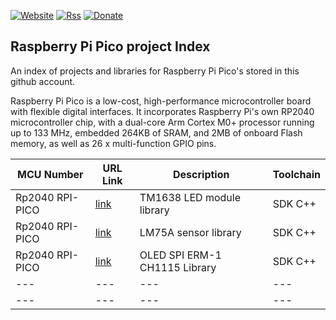 [![Website](https://img.shields.io/badge/Website-Link-blue.svg)](https://gavinlyonsrepo.github.io/)  [![Rss](https://img.shields.io/badge/Subscribe-RSS-yellow.svg)](https://gavinlyonsrepo.github.io//feed.xml)  [![Donate](https://img.shields.io/badge/Donate-PayPal-green.svg)](https://www.paypal.com/paypalme/whitelight976)

Raspberry Pi Pico project Index
-----------------------------------

An index of projects and libraries for Raspberry Pi Pico's stored in this
github account.  

Raspberry Pi Pico is a low-cost, high-performance microcontroller board with flexible digital interfaces. It incorporates Raspberry Pi's own RP2040 microcontroller chip, with a dual-core Arm Cortex M0+ processor running up to 133 MHz, embedded 264KB of SRAM, and 2MB of onboard Flash memory, as well as 26 x multi-function GPIO pins.

|  MCU Number | URL Link | Description  | Toolchain |
| -------------- | -------- | ----------- | ----------- |
| Rp2040 RPI-PICO | [link](https://github.com/gavinlyonsrepo/TM1638plus_PICO) | TM1638 LED module library  | SDK C++ | 
| Rp2040 RPI-PICO | [link](https://github.com/gavinlyonsrepo/LM75A_PICO) | LM75A sensor library | SDK C++ | 
| Rp2040 RPI-PICO | [link](https://github.com/gavinlyonsrepo/ER_OLEDM1_CH1115_PICO) |  OLED SPI ERM-1 CH1115 Library | SDK C++ | 
| ---  | ---  | ---  | --- |
| ---  | ---  | ---  | --- |
